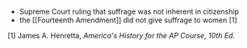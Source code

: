 - Supreme Court ruling that suffrage was not inherent in citizenship
- the [[Fourteenth Amendment]] did not give suffrage to women [1]

[1] James A. Henretta, *America's History for the AP Course, 10th Ed.*